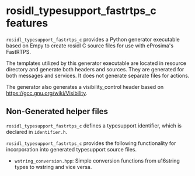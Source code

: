 # rosidl_typesupport_fastrtps_c features

`rosidl_typesupport_fastrtps_c` provides a Python generator executable based on Empy to create rosidl C source files for use with eProsima's FastRTPS.

The templates utilized by this generator executable are located in resource directory and generate both headers and sources.
They are generated for both messages and services.
It does not generate separate files for actions.

The generator also generates a visibility_control header based on https://gcc.gnu.org/wiki/Visibility.

## Non-Generated helper files

`rosidl_typesupport_fastrtps_c` defines a typesupport identifier, which is declared in `identifier.h`.

`rosidl_typesupport_fastrtps_c` provides the following functionality for incorporation into generated typesupport source files.

* `wstring_conversion.hpp`: Simple conversion functions from u16string types to wstring and vice versa.
